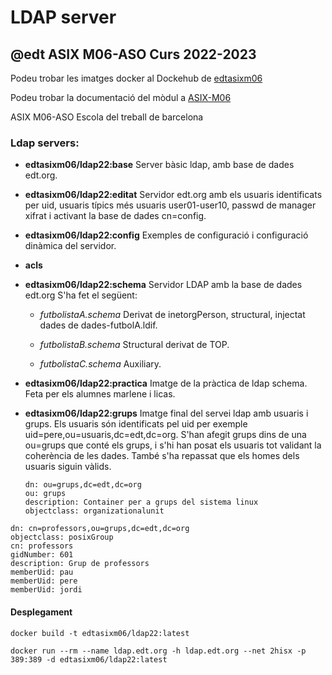# LDAP server
## @edt ASIX M06-ASO Curs 2022-2023

Podeu trobar les imatges docker al Dockehub de [edtasixm06](https://hub.docker.com/u/edtasixm06/)

Podeu trobar la documentació del mòdul a [ASIX-M06](https://sites.google.com/site/asixm06edt/)

ASIX M06-ASO Escola del treball de barcelona


### Ldap servers:

 * **edtasixm06/ldap22:base** Server bàsic ldap, amb base de dades edt.org.

 * **edtasixm06/ldap22:editat** Servidor edt.org amb els usuaris identificats per uid, 
   usuaris típics més usuaris user01-user10, passwd de manager xifrat i activant la base
   de dades cn=config. 

 * **edtasixm06/ldap22:config** Exemples de configuració i configuració
   dinàmica del servidor.

 * **acls**

 * **edtasixm06/ldap22:schema** Servidor LDAP amb la base de dades edt.org S'ha fet el següent:

    * *futbolistaA.schema* Derivat de inetorgPerson, structural, 
      injectat dades de dades-futbolA.ldif.

    * *futbolistaB.schema* Structural derivat de TOP.

    * *futbolistaC.schema* Auxiliary.

 * **edtasixm06/ldap22:practica**   Imatge de la pràctica de ldap schema.
    Feta per els alumnes marlene i licas.
 
 * **edtasixm06/ldap22:grups** Imatge final del servei ldap amb usuaris i grups. 
   Els usuaris són identificats pel uid per exemple uid=pere,ou=usuaris,dc=edt,dc=org.
   S'han afegit grups dins de una ou=grups que conté els grups, i s'hi han posat els usuaris
   tot validant la coherència de les dades. També s'ha repassat que els homes dels
   usuaris siguin vàlids.

   ```
   dn: ou=grups,dc=edt,dc=org
   ou: grups
   description: Container per a grups del sistema linux
   objectclass: organizationalunit
   ```

```
dn: cn=professors,ou=grups,dc=edt,dc=org
objectclass: posixGroup
cn: professors
gidNumber: 601
description: Grup de professors
memberUid: pau
memberUid: pere
memberUid: jordi
```

#### Desplegament
```
docker build -t edtasixm06/ldap22:latest

docker run --rm --name ldap.edt.org -h ldap.edt.org --net 2hisx -p 389:389 -d edtasixm06/ldap22:latest
```



 

